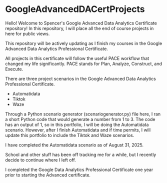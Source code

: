 # GoogleAdvancedDACertProjects

Hello! Welcome to Spencer's Google Advanced Data Analytics Certificate repository!
In this repository, I will place all the end of course projects in here for public views. 

This repository will be actively updating as I finish my courses in the Google Advanced Data Analytics Professional Certificate.

All projects in this certificate will follow the useful PACE workflow that changed my life significantly. PACE stands for Plan, Analyze, Construct, and Execute. 

There are three project scenarios in the Google Advanced Data Analytics Professional Certificate.
- Automatidata
- Tiktok
- Waze

Through a Python scenario generator (scenariogenerator.py) file here, I ran a short Python code that would generate a number from 1 to 3. The code has an output of 1, so in this portfolio, I will be doing the Automatidata scenario. However, after I finish Automatidata and if time permits, I will update this portfolio to include the Tiktok and Waze scenarios. 

I have completed the Automatidata scenario as of August 31, 2025. 

School and other stuff has been off tracking me for a while, but I recently decide to continue where I left off. 

I completed the Google Data Analytics Professional Certificate one year prior to starting the Advanced certificate.
